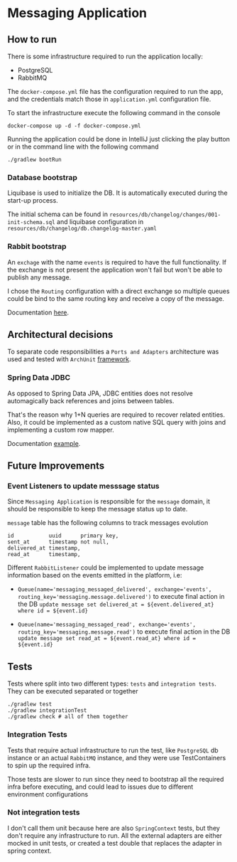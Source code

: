 # Messaging Application

## How to run

There is some infrastructure required to run the application locally:
- PostgreSQL
- RabbitMQ

The `docker-compose.yml` file has the configuration required to run the app, 
and the credentials match those in `application.yml` configuration file.

To start the infrastructure execute the following command in the console
```
docker-compose up -d -f docker-compose.yml
```

Running the application could be done in IntelliJ just clicking the play button
or in the command line with the following command
```
./gradlew bootRun
```

### Database bootstrap
Liquibase is used to initialize the DB. It is automatically executed during the start-up process.

The initial schema can be found in `resources/db/changelog/changes/001-init-schema.sql` 
and liquibase configuration in `resources/db/changelog/db.changelog-master.yaml`

### Rabbit bootstrap
An `exchage` with the name `events` is required to have the full functionality.
If the exchange is not present the application won't fail but won't be able to publish any message.

I chose the `Routing` configuration with a direct exchange so multiple queues could be bind to the same routing key and receive a copy of the message.

Documentation [here](https://www.rabbitmq.com/tutorials/tutorial-four-python.html).

## Architectural decisions
To separate code responsibilities a `Ports and Adapters` architecture was used and tested with `ArchUnit` [framework](https://www.archunit.org/userguide/html/000_Index.html#_onion_architecture).

### Spring Data JDBC
As opposed to Spring Data JPA, JDBC entities does not resolve automagically back references and joins between tables.

That's the reason why 1+N queries are required to recover related entities.
Also, it could be implemented as a custom native SQL query with joins and implementing a custom row mapper.

Documentation [example](https://spring.io/blog/2018/09/24/spring-data-jdbc-references-and-aggregates/).

## Future Improvements

### Event Listeners to update messsage status
Since `Messaging Application` is responsible for the `message` domain, it should be responsible to keep the message status up to date.

`message` table has the following columns to track messages evolution 
```
id           uuid      primary key,
sent_at      timestamp not null,
delivered_at timestamp,
read_at      timestamp,
```

Different `RabbitListener` could be implemented to update message information based on the events emitted in the platform, i.e:
- `Queue(name='messaging_messaged_delivered', exchange='events', routing_key='messaging.message.delivered')` 
to execute final action in the DB `update message set delivered_at = ${event.delivered_at} where id = ${event.id}`


- `Queue(name='messaging_messaged_read', exchange='events', routing_key='messaging.message.read')`
  to execute final action in the DB `update message set read_at = ${event.read_at} where id = ${event.id}`
 
## Tests
Tests where split into two different types: `tests` and `integration tests`.
They can be executed separated or together
```
./gradlew test 
./gradlew integrationTest
./gradlew check # all of them together
```

### Integration Tests
Tests that require actual infrastructure to run the test, like `PostgreSQL` db instance or an actual `RabbitMQ` instance,
and they were use TestContainers to spin up the required infra.

Those tests are slower to run since they need to bootstrap all the required infra before executing,
and could lead to issues due to different environment configurations

### Not integration tests
I don't call them unit because here are also `SpringContext` tests, but they don't require any infrastructure to run.
All the external adapters are either mocked in unit tests, or created a test double that replaces the adapter in spring context.

